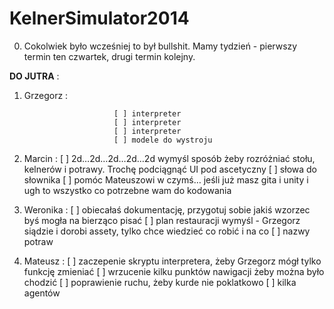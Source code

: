 KelnerSimulator2014
===================

0. Cokolwiek było wcześniej to był bullshit. Mamy tydzień - pierwszy termin ten czwartek, drugi termin kolejny.
 
**DO JUTRA** :  

1. Grzegorz :   

                           [ ] interpreter  
                           [ ] interpreter  
                           [ ] interpreter  
                           [ ] modele do wystroju  
                           
2. Marcin :
                           [ ] 2d…2d…2d…2d…2d wymyśl sposób żeby rozróżniać stołu, kelnerów i potrawy. Trochę podciągnąć UI pod ascetyczny
                           [ ] słowa do słownika
                           [ ] pomóc Mateuszowi w czymś… jeśli już masz gita i unity i ugh to wszystko co potrzebne wam do kodowania
3. Weronika :
                           [ ] obiecałaś dokumentację, przygotuj sobie jakiś wzorzec byś mogła na bierząco pisać
                           [ ] plan restauracji wymyśl - Grzegorz siądzie i dorobi assety, tylko chce wiedzieć co robić i na co
                           [ ] nazwy potraw
4. Mateusz :
                           [ ] zaczepenie skryptu interpretera, żeby Grzegorz mógł tylko funkcję zmieniać
                           [ ] wrzucenie kilku punktów nawigacji żeby można było chodzić
                           [ ] poprawienie ruchu, żeby kurde nie poklatkowo
                           [ ] kilka agentów
